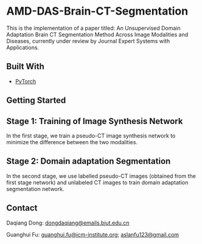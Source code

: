 # AMD-DAS-Brain-CT-Segmentation

This is the implementation of a paper titled: An Unsupervised Domain Adaptation Brain CT Segmentation Method Across Image Modalities and Diseases, currently under review by Journal Expert Systems with Applications.

## Built With

* [PyTorch](https://pytorch.org/)

## Getting Started

## Stage 1: Training of Image Synthesis Network
In the first stage, we train a pseudo-CT image synthesis network to minimize the difference between the two modalities.

## Stage 2: Domain adaptation Segmentation
In the second stage, we use labelled pseudo-CT images (obtained from the first stage network) and unlabeled CT images to train domain adaptation segmentation network.

## Contact

Daqiang Dong: dongdaqiang@emails.bjut.edu.cn

Guanghui Fu: guanghui.fu@icm-institute.org; aslanfu123@gmail.com


